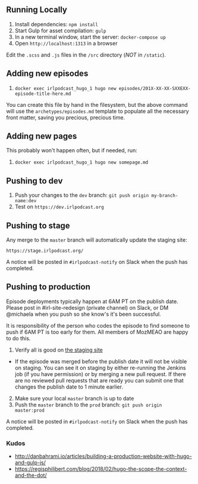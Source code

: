 ## Running Locally

1. Install dependencies: `npm install`
2. Start Gulp for asset compilation: `gulp`
3. In a new terminal window, start the server: `docker-compose up`
4. Open `http://localhost:1313` in a browser

Edit the `.scss` and `.js` files in the `/src` directory (*NOT* in `/static`).

## Adding new episodes

1. `docker exec irlpodcast_hugo_1 hugo new episodes/201X-XX-XX-SXXEXX-episode-title-here.md`

You can create this file by hand in the filesystem, but the above command will use the
`archetypes/episodes.md` template to populate all the necessary front matter, saving
you precious, precious time.

## Adding new pages

This probably won't happen often, but if needed, run:

1. `docker exec irlpodcast_hugo_1 hugo new somepage.md`

## Pushing to dev

1. Push your changes to the `dev` branch: `git push origin my-branch-name:dev`
2. Test on `https://dev.irlpodcast.org`

## Pushing to stage

Any merge to the `master` branch will automatically update the staging site:

`https://stage.irlpodcast.org/`

A notice will be posted in `#irlpodcast-notify` on Slack when the push has completed.

## Pushing to production

Episode deployments typically happen at 6AM PT on the publish date. Please
post in #irl-site-redesign (private channel) on Slack, or DM @michaela when you push
so she know's it's been successful.

It is responsibility of the person who codes the episode to find someone to push
if 6AM PT is too early for them. All members of MozMEAO are happy to do this.

1. Verify all is good on [the staging site](https://stage.irlpodcast.org/)
  - If the episode was merged before the publish date it will not be visible on
  staging. You can see it on staging by either re-running the Jenkins job (if
  you have permission) or by merging a new pull request. If there are no
  reviewed pull requests that are ready you can submit one that changes the
  publish date to 1 minute earlier.
2. Make sure your local `master` branch is up to date
3. Push the `master` branch to the `prod` branch: `git push origin master:prod`

A notice will be posted in `#irlpodcast-notify` on Slack when the push has completed.

### Kudos

- http://danbahrami.io/articles/building-a-production-website-with-hugo-and-gulp-js/
- https://regisphilibert.com/blog/2018/02/hugo-the-scope-the-context-and-the-dot/
